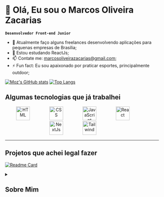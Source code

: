 # :punch: Olá, Eu sou o Marcos Oliveira Zacarias
**`Desenvolvedor Front-end Junior`**

- 🔭 Atualmente faço alguns freelances desenvolvendo aplicações para pequenas empresas de Brasília;
- 🌱 Estou estudando ReactJs;
- 📫 Contate me: marcosoliveirazacarias@gmail.com;
- ⚡ Fun fact: Eu sou apaixonado por praticar esportes, principalmente outdoor;

[![Moz's GitHub stats](https://github-readme-stats.vercel.app/api?username=Moz98&theme=great-gatsby)](https://github.com/Moz98/github-readme-stats) 
[![Top Langs](https://github-readme-stats.vercel.app/api/top-langs/?username=Moz98&theme=great-gatsby)](https://github.com/Moz98/github-readme-stats)

## Algumas tecnologias que já trabalhei
<div display="flex" align="center">
  <img width="45px" alt="HTML" style="padding-right:60px" src="https://cdn.jsdelivr.net/gh/devicons/devicon/icons/html5/html5-plain-wordmark.svg" />
  <img width="45px" alt="CSS" style="padding-right:60px" src="https://cdn.jsdelivr.net/gh/devicons/devicon/icons/css3/css3-plain-wordmark.svg" />
  <img width="45px" alt="JavaScript" style="padding-right:60px" src="https://cdn.jsdelivr.net/gh/devicons/devicon/icons/javascript/javascript-plain.svg" />
  <img width="45px" alt="React" style="padding-right:60px" src="https://cdn.jsdelivr.net/gh/devicons/devicon/icons/react/react-original-wordmark.svg" />
  <img width="45px" alt="NextJs" style="padding-right:60px" src="https://cdn.jsdelivr.net/gh/devicons/devicon/icons/nextjs/nextjs-line.svg" />
  <img width="45px" alt="Tailwind" style="padding-right:60px" src="https://cdn.jsdelivr.net/gh/devicons/devicon/icons/tailwindcss/tailwindcss-plain.svg" />
</div>


----
## Projetos que achei legal fazer
[![Readme Card](https://github-readme-stats.vercel.app/api/pin/?username=Moz98&repo=bikcraft-origamid)](https://github.com/Moz98/bikcraft-origamid)


<details>
<summary><h2>Sobre Mim</h2></summary>
Sou graduado em administração, porém um aspirante da área de tecnologia. Atualmente estou em uma transição de carreira da área administrativa para a de tecnologia, mais especificamente desenvolvimento Front-End. Sinta-se a vontade para entrar em contato comigo.

